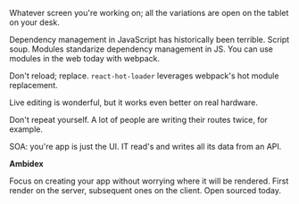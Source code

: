 Whatever screen you're working on; all the variations are open on the tablet on your desk.

Dependency management in JavaScript has historically been terrible.  Script soup.  Modules standarize dependency management in JS.  You can use modules in the web today with webpack.

Don't reload; replace.  `react-hot-loader`  leverages webpack's hot module replacement.

Live editing is wonderful, but it works even better on real hardware.

Don't repeat yourself.  A lot of people are writing their routes twice, for example.

SOA: you're app is just the UI.  IT read's and writes all its data from an API.

**Ambidex**

Focus on creating your app without worrying where it will be rendered.  First render on the server, subsequent ones on the client.  Open sourced today.